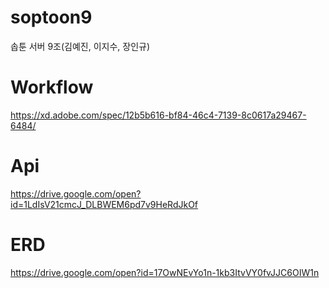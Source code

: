 # soptoon9
솝툰 서버 9조(김예진, 이지수, 장인규)

# Workflow
https://xd.adobe.com/spec/12b5b616-bf84-46c4-7139-8c0617a29467-6484/

# Api
https://drive.google.com/open?id=1LdIsV21cmcJ_DLBWEM6pd7v9HeRdJkOf

# ERD
https://drive.google.com/open?id=17OwNEvYo1n-1kb3ItvVY0fvJJC6OIW1n
